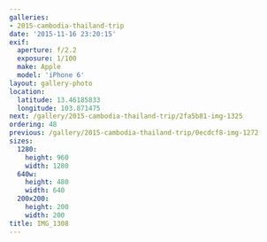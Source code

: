 ```yaml
---
galleries:
- 2015-cambodia-thailand-trip
date: '2015-11-16 23:20:15'
exif:
  aperture: f/2.2
  exposure: 1/100
  make: Apple
  model: 'iPhone 6'
layout: gallery-photo
location:
  latitude: 13.46185833
  longitude: 103.871475
next: /gallery/2015-cambodia-thailand-trip/2fa5b81-img-1325
ordering: 48
previous: /gallery/2015-cambodia-thailand-trip/0ecdcf8-img-1272
sizes:
  1280:
    height: 960
    width: 1280
  640w:
    height: 480
    width: 640
  200x200:
    height: 200
    width: 200
title: IMG_1308
---
```

